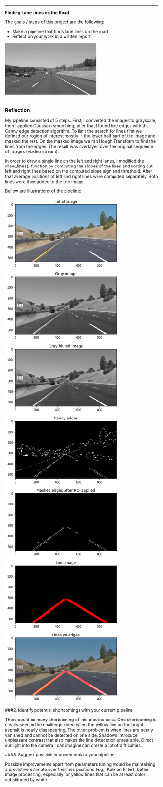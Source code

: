 
---
**Finding Lane Lines on the Road**

The goals / steps of this project are the following:
* Make a pipeline that finds lane lines on the road
* Reflect on your work in a written report

![Example](examples/grayscale.jpg "Grayscale")

---

### Reflection

My pipeline consisted of 5 steps. First, I converted the images to grayscale, then I applied Gaussain smoothing, after that I found line edges with the Canny edge detection algorithm. To limit the search for lines first we defined our region of interest mostly in the lower half part of the image and masked the rest. On the masked image we ran Hough Transform to find the lines from the edges. The result was overlayed over the original sequence of images (viadeo stream). 

In order to draw a single line on the left and right lanes, I modified the draw_lines() function by computing the slopes of the lines and sorting out left and right lines based on the computed slope sign and threshold. After that average positions of left and right lines were computed separately. Both lines were then added to the line image.

Bellow are illustrations of the pipeline: 

![Initial](examples/Initial.jpg "Initial Image")
![Gray](examples/Gray.jpg "Grayscale Image")
![Blured](examples/Blured.jpg "Gaussian Blur")
![Canny](examples/Canny.jpg "Finding Canny Edges")
![ROI](examples/ROI.jpg "Masked Edges after ROI applied")
![Lines](examples/Lines.jpg "Line Image")
![Final](examples/Final.jpg "Final result overlapped")

###2. Identify potential shortcomings with your current pipeline


There could be many shortcoming of this pipeline exist. One shortcoming is clearly seen in the challenge video when the yellow line on the bright asphalt is nearly disappearing. The other problem is when lines are nearly vanished and cannot be detected on one side. Shadows introduce unpleasant contrast that also makes the line detecetion unrealiable. Direct sunlight into the camera I can imagine can create a lot of difficulties. 


###3. Suggest possible improvements to your pipeline

Possible improvements apart from parameters tuning would be maintaining a predictive estimate over the lines positions (e.g., Kalman Filter), better image processing, especially for yellow lines that can be at least color substituded by white. 
